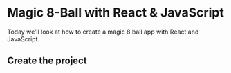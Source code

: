 # Magic 8-Ball with React & JavaScript

Today we’ll look at how to create a magic 8 ball app with React and JavaScript.

## Create the project